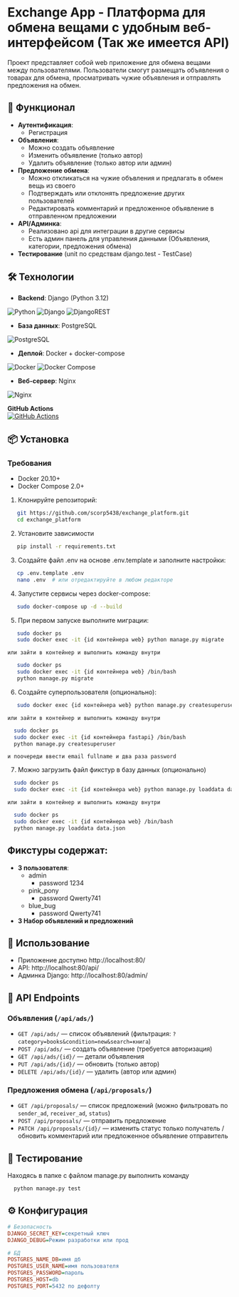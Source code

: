 # Exchange App - Платформа для обмена вещами с удобным веб-интерфейсом (Так же имеется API)

Проект представляет собой web приложение для обмена вещами между пользователями.
Пользователи смогут размещать объявления о товарах для обмена,
просматривать чужие объявления и отправлять предложения на обмен.

## 🚀 Функционал

- **Аутентификация**:
    - Регистрация
- **Объявления**:
    - Можно создать объявление
    - Изменить объявление (только автор)
    - Удалить объявление (только автор или админ)
- **Предложение обмена**:
    - Можно откликаться на чужие объвления и предлагать в обмен вещь из своего
    - Подтверждать или отклонять предложение других пользователей
    - Редактировать комментарий и предложенное объявление в отправленном предложении
- **API/Админка**:
    - Реализовано api для интеграции в другие сервисы
    - Есть админ панель для управления данными (Объявления, категории, предложения обмена)
- **Тестирование** (unit по средствам django.test - TestCase)

## 🛠 Технологии

- **Backend**: Django (Python 3.12)

![Python](https://img.shields.io/badge/Python-3776AB?style=for-the-badge&logo=python&logoColor=white)
![Django](https://img.shields.io/badge/Django-092E20?style=for-the-badge&logo=django&logoColor=white)
![DjangoREST](https://img.shields.io/badge/Django%20REST-ff1709?style=for-the-badge&logo=django&logoColor=white)

- **База данных**: PostgreSQL

![PostgreSQL](https://img.shields.io/badge/PostgreSQL-316192?style=for-the-badge&logo=postgresql&logoColor=white)

- **Деплой**: Docker + docker-compose

![Docker](https://img.shields.io/badge/Docker-2CA5E0?style=for-the-badge&logo=docker&logoColor=white)
![Docker Compose](https://img.shields.io/badge/Docker_Compose-2496ED?style=for-the-badge&logo=docker&logoColor=white)

- **Веб-сервер**: Nginx

![Nginx](https://img.shields.io/badge/Nginx-009639?style=for-the-badge&logo=nginx&logoColor=white)


**GitHub Actions**  
[![GitHub Actions](https://img.shields.io/badge/GitHub_Actions-2088FF?style=for-the-badge&logo=github-actions&logoColor=white)](https://github.com/features/actions)


## 📦 Установка

### Требования

- Docker 20.10+
- Docker Compose 2.0+

1. Клонируйте репозиторий:
```bash
   git https://github.com/scorp5438/exchange_platform.git
   cd exchange_platform
```
2. Установите зависимости
```bash
   pip install -r requirements.txt
```

3. Создайте файл .env на основе .env.template и заполните настройки:

```bash
   cp .env.template .env
   nano .env  # или отредактируйте в любом редакторе
```

4. Запустите сервисы через docker-compose:

```bash
   sudo docker-compose up -d --build
```

5. При первом запуске выполните миграции:

```bash
   sudo docker ps
   sudo docker exec -it {id контейнера web} python manage.py migrate
```  

    или зайти в контейнер и выполнить команду внутри

```bash
   sudo docker ps
   sudo docker exec -it {id контейнера web} /bin/bash
   python manage.py migrate
```     

6. Создайте суперпользователя (опционально):

```bash
   sudo docker exec {id контейнера web} python manage.py createsuperuser
```

    или зайти в контейнер и выполнить команду внутри

```bash
  sudo docker ps
  sudo docker exec -it {id контейнера fastapi} /bin/bash
  python manage.py createsuperuser
```

    и поочереди ввести email fullname и два раза password

7. Можно загрузить файл фикстур в базу данных (опционально)

```bash
  sudo docker ps
  sudo docker exec -it {id контейнера web} python manage.py loaddata data.json
```

    или зайти в контейнер и выполнить команду внутри

```bash
  sudo docker ps
  sudo docker exec -it {id контейнера web} /bin/bash
  python manage.py loaddata data.json
```

## Фикстуры содержат:

- **3 пользователя**:
    - admin
        - password 1234
    - pink_pony
        - password Qwerty741
    - blue_bug
        - password Qwerty741
- **3 Набор объявлений и предложений**

## 🔧 Использование

* Приложение доступно http://localhost:80/
* API: http://localhost:80/api/
* Админка Django: http://localhost:80/admin/

## 📌 API Endpoints  

### Объявления (`/api/ads/`)  
- `GET /api/ads/` — список объявлений (фильтрация: `?category=books&condition=new&search=книга`)  
- `POST /api/ads/` — создать объявление (требуется авторизация)  
- `GET /api/ads/{id}/` — детали объявления  
- `PUT /api/ads/{id}/` — обновить (только автор)  
- `DELETE /api/ads/{id}/` — удалить (автор или админ)  

### Предложения обмена (`/api/proposals/`)  
- `GET /api/proposals/` — список предложений (можно фильтровать по `sender_ad`, `receiver_ad`, `status`)  
- `POST /api/proposals/` — отправить предложение  
- `PATCH /api/proposals/{id}/` — изменить статус только получатель / обновить комментарий или предложенное объявление отправитель  

## 🧪 Тестирование

Находясь в папке с файлом manage.py выполнить команду

```
  python manage.py test
```

## ⚙️ Конфигурация

```ini
# Безопасность
DJANGO_SECRET_KEY=секретный ключ
DJANGO_DEBUG=Режим разработки или прод

# БД
POSTGRES_NAME_DB=имя дб
POSTGRES_USER_NAME=имя пользователя
POSTGRES_PASSWORD=пароль
POSTGRES_HOST=db
POSTGRES_PORT=5432 по дефолту
```
    



















